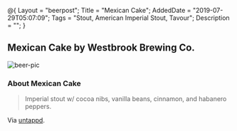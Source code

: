@{
 Layout = "beerpost";
 Title = "Mexican Cake";
 AddedDate = "2019-07-29T05:07:09";
 Tags = "Stout, American Imperial Stout, Tavour";
 Description = "";
 }
 

## Mexican Cake by Westbrook Brewing Co.

![beer-pic]

### About Mexican Cake

> Imperial stout w/ cocoa nibs, vanilla beans, cinnamon, and habanero peppers.

Via [untappd][untappd-url].

[untappd-url]: <https://untappd.com//b/westbrook-brewing-co-mexican-cake/113889>
[beer-pic]: https://jasonpowley.com/assets/img/2019-07-29-mexican-cake.jpeg "Mexican Cake by Westbrook Brewing Co."
